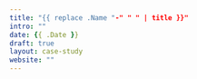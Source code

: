 ```yaml
---
title: "{{ replace .Name "-" " " | title }}"
intro: ""
date: {{ .Date }}
draft: true
layout: case-study
website: ""
---
```


